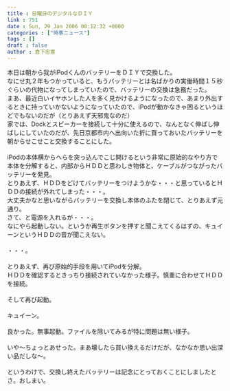 ```yaml
---
title : 日曜日のデジタルなＤＩＹ
link : 751
date : Sun, 29 Jan 2006 00:12:32 +0000
categories : ["時事ニュース"]
tags : []
draft : false
author : 倉下忠憲
---
```


本日は朝から我がiPodくんのバッテリーをＤＩＹで交換した。<BR>なにせ丸２年もつかっていると、もうバッテリーとは名ばかりの実働時間１５秒ぐらいの代物になってしまっていたので、バッテリーの交換は急務だった。<BR>まあ、最近白いイヤホンした人を多く見かけるようになったので、あまり外出するときに持っていかないようになっていたので、iPodが動かなきゃ困るというほどでもないのだが（とりあえず天邪鬼なのだ）<BR>家では、Dockとスピーカーを接続して十分に使えるので、なんとなく伸ばし伸ばしにしていたのだが、先日京都市内へ出向いた折に買っておいたバッテリーを朝からせこせこと交換することにした。<BR><BR>iPodの本体横からへらを突っ込んでこじ開けるという非常に原始的なやり方で本体を分解すると、内部からＨＤＤと思わしき物体と、ケーブルがつながったバッテリーを発見。<BR>とりあえず、ＨＤＤをどけてバッテリーをつけようかな・・・と思っているとＨＤＤの接続が外れてしまった・・・。<BR>大丈夫かなと思いながらバッテリーを交換し本体のふたを閉じて、とりあえず元通り。<BR>さて、と電源を入れるが・・・。<BR>なにやら起動しない。というか再生ボタンを押すと聞こえてくるはずの、キュイーンというＨＤＤの音が聞こえない。<BR><BR>・・・。<BR><BR>とりあえず、再び原始的手段を用いてiPodを分解。<BR>ＨＤＤを確認するときっちり接続されていなかった様子。慎重に合わせてＨＤＤを接続。<BR><BR>そして再び起動。<BR><BR>キュイーン。<BR><BR>良かった。無事起動。ファイルを除いてみるが特に問題は無い様子。<BR><BR>いや～ちょっとあせった。まあ壊したら買い換えるだけだが、なかなか思い出深い品だしな～。<BR><BR>というわけで、交換し終えたバッテリーは記念にとっておくことにしましたとさ。おしまい。<br><br>

